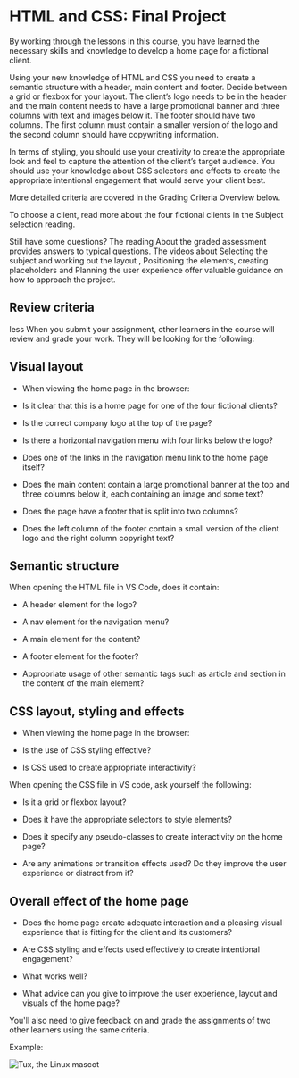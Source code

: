 # HTML and CSS: Final  Project
 
By working through the lessons in this course, you have learned the necessary skills and knowledge to develop a home page for a fictional client. 

Using your new knowledge of HTML and CSS you need to create a semantic structure with a header, main content and footer. Decide between a grid or flexbox for your layout. The client’s logo needs to be in the header and the main content needs to have a large promotional banner and three columns with text and images below it. The footer should have two columns. The first column must contain a smaller version of the logo and the second column should have copywriting information. 

In terms of styling, you should use your creativity to create the appropriate look and feel to capture the attention of the client’s target audience. You should use your knowledge about CSS selectors and effects to create the appropriate intentional engagement that would serve your client best.

More detailed criteria are covered in the Grading Criteria Overview below. 

To choose a client, read more about the four fictional clients in the Subject selection reading.

Still have some questions? The reading About the graded assessment provides answers to typical questions. The videos about Selecting the subject and working out the layout , Positioning the elements, creating placeholders and Planning the user experience offer valuable guidance on how to approach the project.

## Review criteria
less 
When you submit your assignment, other learners in the course will review and grade your work. They will be looking for the following:


## Visual layout

* When viewing the home page in the browser:

* Is it clear that this is a home page for one of the four fictional clients?

* Is the correct company logo at the top of the page?

* Is there a horizontal navigation menu with four links below the logo?

* Does one of the links in the navigation menu link to the home page itself?

* Does the main content contain a large promotional banner at the top and three columns below it, each containing an image and some text?

* Does the page have a footer that is split into two columns?

* Does the left column of the footer contain a small version of the client logo and the right column copyright text?


## Semantic structure

When opening the HTML file in VS Code, does it contain:

* A header element for the logo?

* A nav element for the navigation menu?

* A main element for the content?

* A footer element for the footer?

* Appropriate usage of other semantic tags such as article and section in the content of the main element?

  

## CSS layout, styling and effects

* When viewing the home page in the browser:

* Is the use of CSS styling effective?

* Is CSS used to create appropriate interactivity?

When opening the CSS file in VS code, ask yourself the following:

* Is it a grid or flexbox layout?

* Does it have the appropriate selectors to style elements?

* Does it specify any pseudo-classes to create interactivity on the home page?

* Are any animations or transition effects used? Do they improve the user experience or distract from it?


## Overall effect of the home page

* Does the home page create adequate interaction and a pleasing visual experience that is fitting for the client and its customers? 

* Are CSS styling and effects used effectively to create intentional engagement? 

* What works well? 

* What advice can you give to improve the user experience, layout and visuals of the home page?

You'll also need to give feedback on and grade the assignments of two other learners using the same criteria.

Example:

![[Tux, the Linux mascot](https://d3c33hcgiwev3.cloudfront.net/imageAssetProxy.v1/vdVGqYkvTvCljRQiRWCWzA_008b6a7c5e6c42d29e66ca1e435936e1_little-lemon-full-1-.png?expiry=1663545600000&hmac=bKYDfmJdeHtcBBmYzBAa05nfdE1iAi2SiUWspYVmejo)](https://d3c33hcgiwev3.cloudfront.net/imageAssetProxy.v1/vdVGqYkvTvCljRQiRWCWzA_008b6a7c5e6c42d29e66ca1e435936e1_little-lemon-full-1-.png?expiry=1663545600000&hmac=bKYDfmJdeHtcBBmYzBAa05nfdE1iAi2SiUWspYVmejo)
